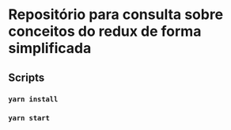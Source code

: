 # Repositório para consulta sobre conceitos do redux de forma simplificada

##  Scripts

### `yarn install`

### `yarn start`
